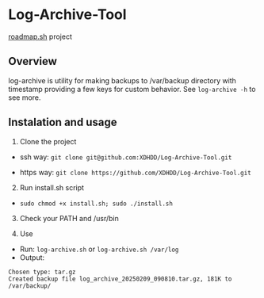 # Log-Archive-Tool
[roadmap.sh](https://roadmap.sh/projects/log-archive-tool) project

## Overview
log-archive is utility for making backups to /var/backup directory with timestamp providing a few keys for custom behavior. See `log-archive -h` to see more.

## Instalation and usage
1. Clone the project

 - ssh way: `git clone git@github.com:XDHDD/Log-Archive-Tool.git`

 - https way: `git clone https://github.com/XDHDD/Log-Archive-Tool.git`

2. Run install.sh script

- `sudo chmod +x install.sh; sudo ./install.sh`

3. Check your PATH and /usr/bin

4. Use

- Run: `log-archive.sh` or `log-archive.sh /var/log`
- Output: 
```
Chosen type: tar.gz
Created backup file log_archive_20250209_090810.tar.gz, 181K to /var/backup/
```
